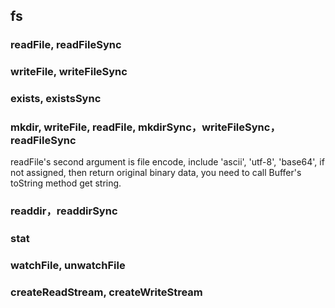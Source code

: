 ## fs

### readFile, readFileSync

### writeFile, writeFileSync

### exists, existsSync

### mkdir, writeFile, readFile, mkdirSync，writeFileSync，readFileSync

readFile's second argument is file encode, include 'ascii', 'utf-8', 'base64', if not assigned, then return original binary data, you need to call Buffer's toString method get string.

### readdir，readdirSync

### stat

### watchFile, unwatchFile


### createReadStream, createWriteStream



